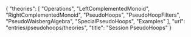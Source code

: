 {
    "theories": [
        "Operations",
        "LeftComplementedMonoid",
        "RightComplementedMonoid",
        "PseudoHoops",
        "PseudoHoopFilters",
        "PseudoWaisbergAlgebra",
        "SpecialPseudoHoops",
        "Examples"
    ],
    "url": "entries/pseudohoops/theories",
    "title": "Session PseudoHoops"
}